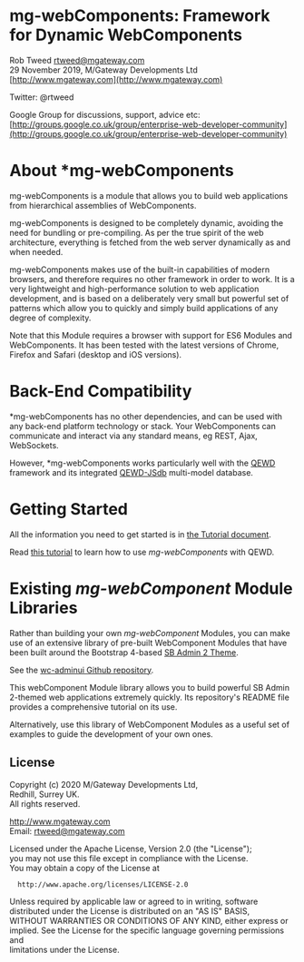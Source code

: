 # mg-webComponents: Framework for Dynamic WebComponents
 
Rob Tweed <rtweed@mgateway.com>  
29 November 2019, M/Gateway Developments Ltd [http://www.mgateway.com](http://www.mgateway.com)  

Twitter: @rtweed

Google Group for discussions, support, advice etc: [http://groups.google.co.uk/group/enterprise-web-developer-community](http://groups.google.co.uk/group/enterprise-web-developer-community)


# About *mg-webComponents

mg-webComponents is a module that allows you to build web applications 
from hierarchical assemblies of WebComponents.

mg-webComponents is designed to be completely dynamic, avoiding the need for 
bundling or pre-compiling. As per the true spirit of the web architecture, 
everything is fetched from the web server dynamically as and when needed.

mg-webComponents makes use of the built-in capabilities of modern browsers, 
and therefore requires no other framework in order to work. It is a very 
lightweight and high-performance solution to web application development,
 and is based on a deliberately very small but powerful set of patterns which allow you 
to quickly and simply build applications of any degree of complexity.

Note that this Module requires a browser with support for ES6 Modules and
WebComponents.  It has been tested with the latest versions of Chrome, Firefox and
Safari (desktop and iOS versions).


# Back-End Compatibility

*mg-webComponents has no other dependencies, and can be used with any back-end
platform technology or stack.  Your WebComponents can communicate and interact via any
standard means, eg REST, Ajax, WebSockets.

However, *mg-webComponents works particularly well with the [QEWD](https://github.com/robtweed/qewd)
framework and its integrated [QEWD-JSdb](https://github.com/robtweed/qewd-jsdb) multi-model database.


# Getting Started

All the information you need to get started is in [the Tutorial document](./TUTORIAL.md).

Read [this tutorial](./QEWD.md) to learn how to use *mg-webComponents* with QEWD.


# Existing *mg-webComponent* Module Libraries

Rather than building your own *mg-webComponent* Modules, you can make use of an extensive
library of pre-built WebComponent Modules that have been built around the Bootstrap 4-based
[SB Admin 2 Theme](https://startbootstrap.com/themes/sb-admin-2/).

See the [wc-adminui Github repository](https://github.com/robtweed/wc-admin-ui).

This webComponent Module library allows you to build powerful SB Admin 2-themed web applications
extremely quickly.  Its repository's README file provides a comprehensive tutorial on its use.

Alternatively, use this library of WebComponent Modules as a useful set of examples to guide
the development of your own ones.



## License

 Copyright (c) 2020 M/Gateway Developments Ltd,                           
 Redhill, Surrey UK.                                                      
 All rights reserved.                                                     
                                                                           
  http://www.mgateway.com                                                  
  Email: rtweed@mgateway.com                                               
                                                                           
                                                                           
  Licensed under the Apache License, Version 2.0 (the "License");          
  you may not use this file except in compliance with the License.         
  You may obtain a copy of the License at                                  
                                                                           
      http://www.apache.org/licenses/LICENSE-2.0                           
                                                                           
  Unless required by applicable law or agreed to in writing, software      
  distributed under the License is distributed on an "AS IS" BASIS,        
  WITHOUT WARRANTIES OR CONDITIONS OF ANY KIND, either express or implied. 
  See the License for the specific language governing permissions and      
   limitations under the License.      
